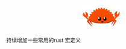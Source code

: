 <p align="center">
<img src="https://github.com/FaceWaller/blogImages/blob/master/readme/rust.png?raw=true" alt="Kingfisher" title="Kingfisher" width="100"/>
</p>

持续增加一些常用的rust 宏定义
